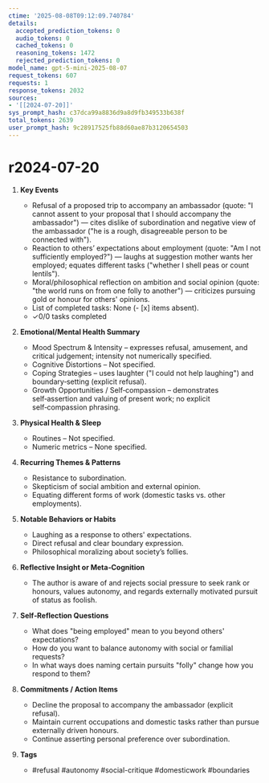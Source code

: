 ```yaml
---
ctime: '2025-08-08T09:12:09.740784'
details:
  accepted_prediction_tokens: 0
  audio_tokens: 0
  cached_tokens: 0
  reasoning_tokens: 1472
  rejected_prediction_tokens: 0
model_name: gpt-5-mini-2025-08-07
request_tokens: 607
requests: 1
response_tokens: 2032
sources:
- '[[2024-07-20]]'
sys_prompt_hash: c37dca99a8836d9a8d9fb349533b638f
total_tokens: 2639
user_prompt_hash: 9c28917525fb88d60ae87b3120654503
---
```

# r2024-07-20

1. **Key Events**
   - Refusal of a proposed trip to accompany an ambassador (quote: "I cannot assent to your proposal that I should accompany the ambassador") — cites dislike of subordination and negative view of the ambassador ("he is a rough, disagreeable person to be connected with").
   - Reaction to others’ expectations about employment (quote: "Am I not sufficiently employed?") — laughs at suggestion mother wants her employed; equates different tasks ("whether I shell peas or count lentils").
   - Moral/philosophical reflection on ambition and social opinion (quote: "the world runs on from one folly to another") — criticizes pursuing gold or honour for others' opinions.
   - List of completed tasks: None (- [x] items absent).
   - ✓0/0 tasks completed

2. **Emotional/Mental Health Summary**
   - Mood Spectrum & Intensity – expresses refusal, amusement, and critical judgement; intensity not numerically specified.
   - Cognitive Distortions – Not specified.
   - Coping Strategies – uses laughter ("I could not help laughing") and boundary‑setting (explicit refusal).
   - Growth Opportunities / Self‑compassion – demonstrates self‑assertion and valuing of present work; no explicit self‑compassion phrasing.

3. **Physical Health & Sleep**
   - Routines – Not specified.
   - Numeric metrics – None specified.

4. **Recurring Themes & Patterns**
   - Resistance to subordination.
   - Skepticism of social ambition and external opinion.
   - Equating different forms of work (domestic tasks vs. other employments).

5. **Notable Behaviors or Habits**
   - Laughing as a response to others' expectations.
   - Direct refusal and clear boundary expression.
   - Philosophical moralizing about society’s follies.

6. **Reflective Insight or Meta‑Cognition**
   - The author is aware of and rejects social pressure to seek rank or honours, values autonomy, and regards externally motivated pursuit of status as foolish.

7. **Self‑Reflection Questions**
   - What does "being employed" mean to you beyond others' expectations?
   - How do you want to balance autonomy with social or familial requests?
   - In what ways does naming certain pursuits "folly" change how you respond to them?

8. **Commitments / Action Items**
   - Decline the proposal to accompany the ambassador (explicit refusal).
   - Maintain current occupations and domestic tasks rather than pursue externally driven honours.
   - Continue asserting personal preference over subordination.

9. **Tags**
   - #refusal #autonomy #social-critique #domesticwork #boundaries